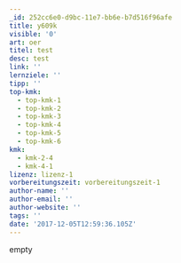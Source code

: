 ```yaml
---
_id: 252cc6e0-d9bc-11e7-bb6e-b7d516f96afe
title: y609k
visible: '0'
art: oer
titel: test
desc: test
link: ''
lernziele: ''
tipp: ''
top-kmk:
  - top-kmk-1
  - top-kmk-2
  - top-kmk-3
  - top-kmk-4
  - top-kmk-5
  - top-kmk-6
kmk:
  - kmk-2-4
  - kmk-4-1
lizenz: lizenz-1
vorbereitungszeit: vorbereitungszeit-1
author-name: ''
author-email: ''
author-website: ''
tags: ''
date: '2017-12-05T12:59:36.105Z'
---
```

empty
